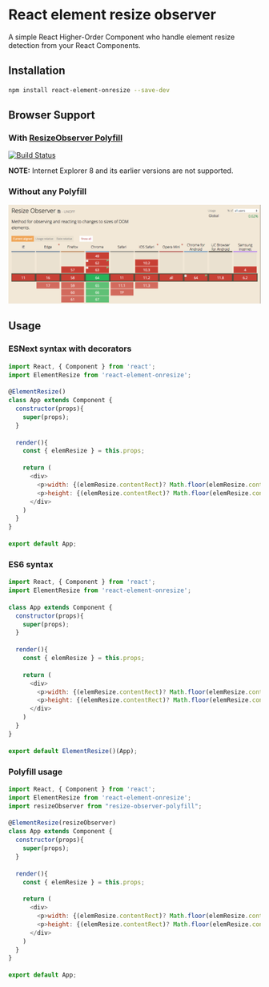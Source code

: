 # React element resize observer

A simple React Higher-Order Component who handle element resize detection from your React Components.

## Installation

```bash
npm install react-element-onresize --save-dev
```

## Browser Support
### With [ResizeObserver Polyfill](https://github.com/que-etc/resize-observer-polyfill)

[![Build Status](https://saucelabs.com/browser-matrix/que-etc.svg)](https://saucelabs.com/beta/builds/303f5344a7214ba5b62bc7079a15d376)

**NOTE:** Internet Explorer 8 and its earlier versions are not supported.

### Without any Polyfill

![Without any Polyfill](https://raw.githubusercontent.com/BugKun/react-element-onresize/master/Browser-Support-Without-Polyfill.png)


## Usage
### ESNext syntax with decorators
```javascript
import React, { Component } from 'react';
import ElementResize from 'react-element-onresize';

@ElementResize()
class App extends Component {
  constructor(props){
    super(props);
  }

  render(){
    const { elemResize } = this.props;

    return (
      <div>
        <p>width: {(elemResize.contentRect)? Math.floor(elemResize.contentRect.width) : 0} px</p>
        <p>height: {(elemResize.contentRect)? Math.floor(elemResize.contentRect.height) : 0} px</p>
      </div>
    )
  }
}

export default App;
```
### ES6 syntax
```javascript
import React, { Component } from 'react';
import ElementResize from 'react-element-onresize';

class App extends Component {
  constructor(props){
    super(props);
  }

  render(){
    const { elemResize } = this.props;

    return (
      <div>
        <p>width: {(elemResize.contentRect)? Math.floor(elemResize.contentRect.width) : 0} px</p>
        <p>height: {(elemResize.contentRect)? Math.floor(elemResize.contentRect.height) : 0} px</p>
      </div>
    )
  }
}

export default ElementResize()(App);
```
### Polyfill usage
```javascript
import React, { Component } from 'react';
import ElementResize from 'react-element-onresize';
import resizeObserver from "resize-observer-polyfill";

@ElementResize(resizeObserver)
class App extends Component {
  constructor(props){
    super(props);
  }

  render(){
    const { elemResize } = this.props;

    return (
      <div>
        <p>width: {(elemResize.contentRect)? Math.floor(elemResize.contentRect.width) : 0} px</p>
        <p>height: {(elemResize.contentRect)? Math.floor(elemResize.contentRect.height) : 0} px</p>
      </div>
    )
  }
}

export default App;
```